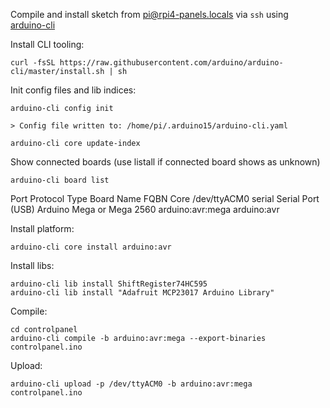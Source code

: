 Compile and install sketch from pi@rpi4-panels.locals via `ssh` using
[arduino-cli](https://arduino.github.io/arduino-cli/0.20/)

Install CLI tooling:

    curl -fsSL https://raw.githubusercontent.com/arduino/arduino-cli/master/install.sh | sh


Init config files and lib indices:

    arduino-cli config init

    > Config file written to: /home/pi/.arduino15/arduino-cli.yaml

    arduino-cli core update-index


Show connected boards (use listall if connected board shows as unknown)

    arduino-cli board list

Port         Protocol Type              Board Name                FQBN             Core
/dev/ttyACM0 serial   Serial Port (USB) Arduino Mega or Mega 2560 arduino:avr:mega arduino:avr


Install platform:

    arduino-cli core install arduino:avr


Install libs:

    arduino-cli lib install ShiftRegister74HC595
    arduino-cli lib install "Adafruit MCP23017 Arduino Library"

Compile:

    cd controlpanel
    arduino-cli compile -b arduino:avr:mega --export-binaries controlpanel.ino

Upload:

    arduino-cli upload -p /dev/ttyACM0 -b arduino:avr:mega controlpanel.ino
